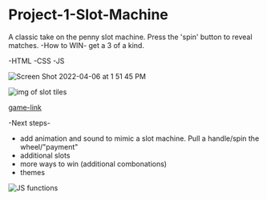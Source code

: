 # Project-1-Slot-Machine

A classic take on the penny slot machine. Press the 'spin' button to reveal matches. 
-How to WIN-  get a 3 of a kind. 

-HTML
-CSS
-JS


![Screen Shot 2022-04-06 at 1 51 45 PM](https://user-images.githubusercontent.com/101522627/163199411-0d078989-4ff2-4423-97e6-f318999ffd83.png)

![img of slot tiles](https://user-images.githubusercontent.com/101522627/163087912-e34c5dd9-5d0c-4d71-a013-fbb899b1af6d.png)


[game-link](https://dmcclendon56.github.io/Project-1-Slot-Machine/)


-Next steps- 
- add animation and sound to mimic a slot machine. Pull a handle/spin the wheel/"payment"
- additional slots
- more ways to win (additional combonations)
- themes

![JS functions](https://user-images.githubusercontent.com/101522627/163189767-f2148ceb-1e7c-465c-aeab-b183f9b39efd.png)
